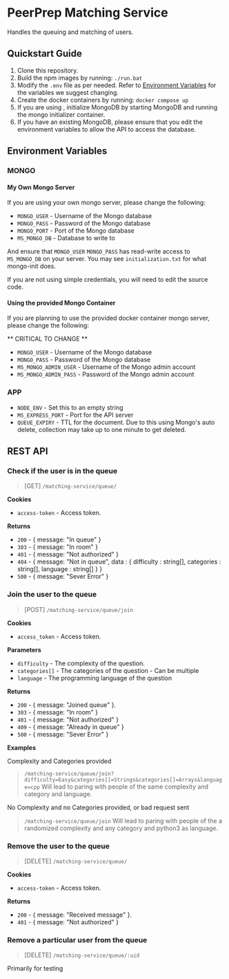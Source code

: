 # PeerPrep Matching Service

Handles the queuing and matching of users.

## Quickstart Guide

1. Clone this repository.
2. Build the npm images by running: `./run.bat`
3. Modify the `.env` file as per needed. Refer to [Environment Variables](#environment-variables) for the variables we suggest changing.
4. Create the docker containers by running: `docker compose up`
5. If you are using , initialize MongoDB by starting MongoDB and running the mongo initializer container.
6. If you have an existing MongoDB, please ensure that you edit the environment variables to allow the API to access the database.

## Environment Variables

### MONGO

#### My Own Mongo Server

If you are using your own mongo server, please change the following:

- `MONGO_USER` - Username of the Mongo database
- `MONGO_PASS` - Password of the Mongo database
- `MONGO_PORT` - Port of the Mongo database
- `MS_MONGO_DB` - Database to write to

And ensure that `MONGO_USER` `MONGO_PASS` has read-write access to `MS_MONGO_DB` on your server. You may see `initialization.txt` for what mongo-init does.

If you are not using simple credentials, you will need to edit the source code. 

#### Using the provided Mongo Container

If you are planning to use the provided docker container mongo server, please change the following:

** CRITICAL TO CHANGE **
- `MONGO_USER` - Username of the Mongo database
- `MONGO_PASS` - Password of the Mongo database
- `MS_MONGO_ADMIN_USER` - Username of the Mongo admin account
- `MS_MONGO_ADMIN_PASS` - Password of the Mongo admin account
  

### APP

- `NODE_ENV` - Set this to an empty string
- `MS_EXPRESS_PORT` - Port for the API server
- `QUEUE_EXPIRY` - TTL for the document. Due to this using Mongo's auto delete, collection may take up to one minute to get deleted. 

## REST API

### Check if the user is in the queue

> [GET] `/matching-service/queue/`

**Cookies**

- `access-token` - Access token.

**Returns**

- `200` - { message: "In queue" } 
- `303` - { message: "In room" } 
- `401` - { message: "Not authorized" }
- `404` - { message: "Not in queue", data : { difficulty : string[], categories : string[], language : string[] } }
- `500` - { message: "Sever Error" }

### Join the user to the queue

> [POST] `/matching-service/queue/join`

**Cookies**

- `access_token` - Access token.

**Parameters**

- `difficulty` - The complexity of the question. 
- `categories[]` - The categories of the question - Can be multiple
- `language` - The programming language of the question

**Returns**

- `200` - { message: "Joined queue" }. 
- `303` - { message: "In room" }
- `401` - { message: "Not authorized" }
- `409` - { message: "Already in queue" }
- `500` - { message: "Sever Error" }

**Examples**

Complexity and Categories provided
> `/matching-service/queue/join?difficulty=Easy&categories[]=Strings&categories[]=Arrays&language=cpp`
Will lead to paring with people of the same complexity and category and language.

No Complexity and no Categories provided, or bad request sent
> `/matching-service/queue/join`
Will lead to paring with people of the a randomized complexity and any category and python3 as language.


### Remove the user to the queue

> [DELETE] `/matching-service/queue/`

**Cookies**

- `access-token` - Access token.

**Returns**

- `200` - { message: "Received message" }. 
- `401` - { message: "Not authorized" }

### Remove a particular user from the queue

> [DELETE] `/matching-service/queue/:uid`

Primarily for testing